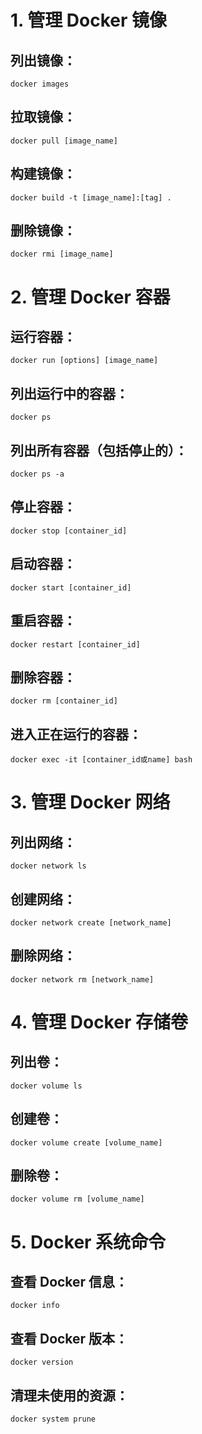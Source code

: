 # 1. 管理 Docker 镜像

## 列出镜像：

`docker images`

## 拉取镜像：

`docker pull [image_name]`

## 构建镜像：

`docker build -t [image_name]:[tag] .`

## 删除镜像：

`docker rmi [image_name]`

# 2. 管理 Docker 容器

## 运行容器：

`docker run [options] [image_name]`

## 列出运行中的容器：

`docker ps`

## 列出所有容器（包括停止的）：

`docker ps -a`

## 停止容器：

`docker stop [container_id]`

## 启动容器：

`docker start [container_id]`

## 重启容器：

`docker restart [container_id]`

## 删除容器：

`docker rm [container_id]`

## 进入正在运行的容器：

`docker exec -it [container_id或name] bash`

# 3. 管理 Docker 网络

## 列出网络：

`docker network ls`

## 创建网络：

`docker network create [network_name]`

## 删除网络：

`docker network rm [network_name]`

# 4. 管理 Docker 存储卷

## 列出卷：

`docker volume ls`

## 创建卷：

`docker volume create [volume_name]`

## 删除卷：

`docker volume rm [volume_name]`

# 5. Docker 系统命令

## 查看 Docker 信息：

`docker info`

## 查看 Docker 版本：

`docker version`

## 清理未使用的资源：

`docker system prune`
